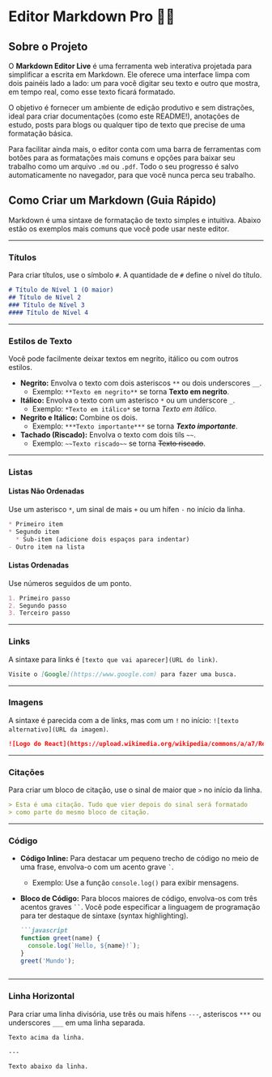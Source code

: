 # Editor Markdown Pro 📝✨

## Sobre o Projeto

O **Markdown Editor Live** é uma ferramenta web interativa projetada para simplificar a escrita em Markdown. Ele oferece uma interface limpa com dois painéis lado a lado: um para você digitar seu texto e outro que mostra, em tempo real, como esse texto ficará formatado.

O objetivo é fornecer um ambiente de edição produtivo e sem distrações, ideal para criar documentações (como este README!), anotações de estudo, posts para blogs ou qualquer tipo de texto que precise de uma formatação básica.

Para facilitar ainda mais, o editor conta com uma barra de ferramentas com botões para as formatações mais comuns e opções para baixar seu trabalho como um arquivo `.md` ou `.pdf`. Todo o seu progresso é salvo automaticamente no navegador, para que você nunca perca seu trabalho.

## Como Criar um Markdown (Guia Rápido)

Markdown é uma sintaxe de formatação de texto simples e intuitiva. Abaixo estão os exemplos mais comuns que você pode usar neste editor.

---

### Títulos

Para criar títulos, use o símbolo `#`. A quantidade de `#` define o nível do título.

```markdown
# Título de Nível 1 (O maior)
## Título de Nível 2
### Título de Nível 3
#### Título de Nível 4
```

---

### Estilos de Texto

Você pode facilmente deixar textos em negrito, itálico ou com outros estilos.

* **Negrito:** Envolva o texto com dois asteriscos `**` ou dois underscores `__`.
    * Exemplo: `**Texto em negrito**` se torna **Texto em negrito**.
* **Itálico:** Envolva o texto com um asterisco `*` ou um underscore `_`.
    * Exemplo: `*Texto em itálico*` se torna *Texto em itálico*.
* **Negrito e Itálico:** Combine os dois.
    * Exemplo: `***Texto importante***` se torna ***Texto importante***.
* **Tachado (Riscado):** Envolva o texto com dois tils `~~`.
    * Exemplo: `~~Texto riscado~~` se torna ~~Texto riscado~~.

---

### Listas

#### Listas Não Ordenadas

Use um asterisco `*`, um sinal de mais `+` ou um hífen `-` no início da linha.

```markdown
* Primeiro item
* Segundo item
  * Sub-item (adicione dois espaços para indentar)
- Outro item na lista
```

#### Listas Ordenadas

Use números seguidos de um ponto.

```markdown
1. Primeiro passo
2. Segundo passo
3. Terceiro passo
```

---

### Links

A sintaxe para links é `[texto que vai aparecer](URL do link)`.

```markdown
Visite o [Google](https://www.google.com) para fazer uma busca.
```

---

### Imagens

A sintaxe é parecida com a de links, mas com um `!` no início: `![texto alternativo](URL da imagem)`.

```markdown
![Logo do React](https://upload.wikimedia.org/wikipedia/commons/a/a7/React-icon.svg)
```

---

### Citações

Para criar um bloco de citação, use o sinal de maior que `>` no início da linha.

```markdown
> Esta é uma citação. Tudo que vier depois do sinal será formatado
> como parte do mesmo bloco de citação.
```

---

### Código

* **Código Inline:** Para destacar um pequeno trecho de código no meio de uma frase, envolva-o com um acento grave `` ` ``.
    * Exemplo: Use a função `console.log()` para exibir mensagens.

* **Bloco de Código:** Para blocos maiores de código, envolva-os com três acentos graves ``` `` ```. Você pode especificar a linguagem de programação para ter destaque de sintaxe (syntax highlighting).

    ```markdown
    ```javascript
    function greet(name) {
      console.log(`Hello, ${name}!`);
    }
    greet('Mundo');
    ```
    ```

---

### Linha Horizontal

Para criar uma linha divisória, use três ou mais hífens `---`, asteriscos `***` ou underscores `___` em uma linha separada.

```markdown
Texto acima da linha.

---

Texto abaixo da linha.
```